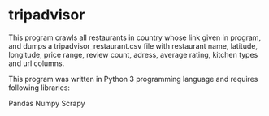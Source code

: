 # tripadvisor
This program crawls all restaurants in country whose link given in program, and dumps a tripadvisor_restaurant.csv file with restaurant name, latitude, longitude, price range, review count, adress, average rating, kitchen types and url columns. 

This program was written in Python 3 programming language and requires following libraries:

Pandas
Numpy
Scrapy
